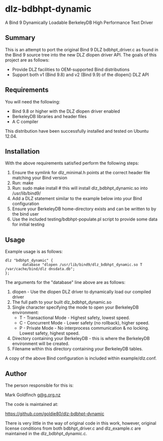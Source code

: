<!--
Copyright Internet Systems Consortium, Inc. ("ISC")

This Source Code Form is subject to the terms of the Mozilla Public
License, v. 2.0. If a copy of the MPL was not distributed with this
file, You can obtain one at http://mozilla.org/MPL/2.0/.

Copyright (C) Stichting NLnet, Netherlands, stichting@nlnet.nl.

The development of Dynamically Loadable Zones (DLZ) for Bind 9 was
conceived and contributed by Rob Butler.

SPDX-License-Identifier: ISC and MPL-2.0

Permission to use, copy, modify, and distribute this software for any purpose
with or without fee is hereby granted, provided that the above copyright
notice and this permission notice appear in all copies.

THE SOFTWARE IS PROVIDED "AS IS" AND STICHTING NLNET DISCLAIMS ALL WARRANTIES
WITH REGARD TO THIS SOFTWARE INCLUDING ALL IMPLIED WARRANTIES OF
MERCHANTABILITY AND FITNESS. IN NO EVENT SHALL STICHTING NLNET BE LIABLE FOR
ANY SPECIAL, DIRECT, INDIRECT, OR CONSEQUENTIAL DAMAGES OR ANY DAMAGES
WHATSOEVER RESULTING FROM LOSS OF USE, DATA OR PROFITS, WHETHER IN AN ACTION
OF CONTRACT, NEGLIGENCE OR OTHER TORTIOUS ACTION, ARISING OUT OF OR IN
CONNECTION WITH THE USE OR PERFORMANCE OF THIS SOFTWARE.
-->

dlz-bdbhpt-dynamic
==================

A Bind 9 Dynamically Loadable BerkeleyDB High Performance Text Driver

Summary
-------

This is an attempt to port the original Bind 9 DLZ bdbhpt_driver.c as
found in the Bind 9 source tree into the new DLZ dlopen driver API.
The goals of this project are as follows:

* Provide DLZ facilities to OEM-supported Bind distributions
* Support both v1 (Bind 9.8) and v2 (Bind 9.9) of the dlopen() DLZ API

Requirements
------------

You will need the following:
 * Bind 9.8 or higher with the DLZ dlopen driver enabled
 * BerkeleyDB libraries and header files
 * A C compiler

This distribution have been successfully installed and tested on
Ubuntu 12.04.

Installation
------------

With the above requirements satisfied perform the following steps:

1. Ensure the symlink for dlz_minimal.h points at the correct header
   file matching your Bind version
2. Run: make
3. Run: sudo make install # this will install dlz_bdbhpt_dynamic.so
   into /usr/lib/bind9/
4. Add a DLZ statement similar to the example below into your
   Bind configuration
5. Ensure your BerkeleyDB home-directory exists and can be written to
   by the bind user
6. Use the included testing/bdbhpt-populate.pl script to provide some
   data for initial testing

Usage
-----

Example usage is as follows:

```
dlz "bdbhpt_dynamic" {
        database "dlopen /usr/lib/bind9/dlz_bdbhpt_dynamic.so T /var/cache/bind/dlz dnsdata.db";
};
```

The arguments for the "database" line above are as follows:

1. dlopen - Use the dlopen DLZ driver to dynamically load our compiled
   driver
2. The full path to your built dlz_bdbhpt_dynamic.so
3. Single character specifying the mode to open your BerkeleyDB
   environment:
   * T - Transactional Mode - Highest safety, lowest speed.
   * C - Concurrent Mode - Lower safety (no rollback), higher speed.
   * P - Private Mode - No interprocess communication & no locking.
     Lowest safety, highest speed.
4. Directory containing your BerkeleyDB - this is where the BerkeleyDB
   environment will be created.
5. Filename within this directory containing your BerkeleyDB tables.

A copy of the above Bind configuration is included within
example/dlz.conf.

Author
------

The person responsible for this is:

 Mark Goldfinch <g@g.org.nz>

The code is maintained at:

 https://github.com/goldie80/dlz-bdbhpt-dynamic

There is very little in the way of original code in this work,
however, original license conditions from both bdbhpt_driver.c and
dlz_example.c are maintained in the dlz_bdbhpt_dynamic.c.
